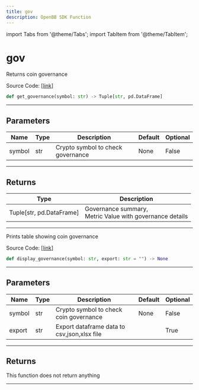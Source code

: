 ```yaml
---
title: gov
description: OpenBB SDK Function
---
```


import Tabs from '@theme/Tabs';
import TabItem from '@theme/TabItem';

# gov

<Tabs>
<TabItem value="model" label="Model" default>

Returns coin governance

Source Code: [[link](https://github.com/OpenBB-finance/OpenBBTerminal/tree/main/openbb_terminal/cryptocurrency/due_diligence/messari_model.py#L567)]

```python
def get_governance(symbol: str) -> Tuple[str, pd.DataFrame]
```

---

## Parameters

| Name | Type | Description | Default | Optional |
| ---- | ---- | ----------- | ------- | -------- |
| symbol | str | Crypto symbol to check governance | None | False |


---

## Returns

| Type | Description |
| ---- | ----------- |
| Tuple[str, pd.DataFrame] | Governance summary,<br/>Metric Value with governance details |
---



</TabItem>
<TabItem value="view" label="View">

Prints table showing coin governance

Source Code: [[link](https://github.com/OpenBB-finance/OpenBBTerminal/tree/main/openbb_terminal/cryptocurrency/due_diligence/messari_view.py#L602)]

```python
def display_governance(symbol: str, export: str = "") -> None
```

---

## Parameters

| Name | Type | Description | Default | Optional |
| ---- | ---- | ----------- | ------- | -------- |
| symbol | str | Crypto symbol to check coin governance | None | False |
| export | str | Export dataframe data to csv,json,xlsx file |  | True |


---

## Returns

This function does not return anything

---



</TabItem>
</Tabs>